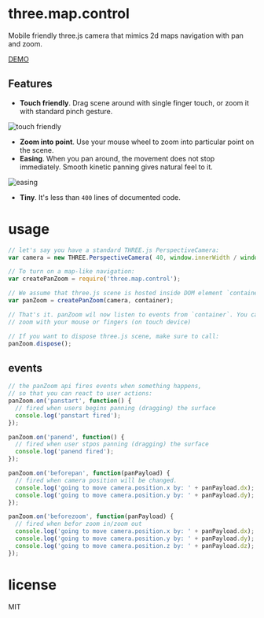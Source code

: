 # three.map.control

Mobile friendly three.js camera that mimics 2d maps navigation with pan and zoom.

[DEMO](https://anvaka.github.io/three.map.control/demo/)

## Features

* **Touch friendly**. Drag scene around with single finger touch, or zoom it with standard
pinch gesture.

![touch friendly](https://i.imgur.com/CL3inbB.gif)

* **Zoom into point**. Use your mouse wheel to zoom into particular point on the scene.
* **Easing**. When you pan around, the movement does not stop immediately. Smooth
kinetic panning gives natural feel to it.

![easing](https://i.imgur.com/PSbGYp1.gif)
* **Tiny**. It's less than `400` lines of documented code.

# usage

``` js
// let's say you have a standard THREE.js PerspectiveCamera:
var camera = new THREE.PerspectiveCamera( 40, window.innerWidth / window.innerHeight, 1, 3000 );

// To turn on a map-like navigation:
var createPanZoom = require('three.map.control');

// We assume that three.js scene is hosted inside DOM element `container`
var panZoom = createPanZoom(camera, container);

// That's it. panZoom wil now listen to events from `container`. You can pan and
// zoom with your mouse or fingers (on touch device)

// If you want to dispose three.js scene, make sure to call:
panZoom.dispose();
```

## events

``` js
// the panZoom api fires events when something happens,
// so that you can react to user actions:
panZoom.on('panstart', function() {
  // fired when users begins panning (dragging) the surface
  console.log('panstart fired');
});

panZoom.on('panend', function() {
  // fired when user stpos panning (dragging) the surface
  console.log('panend fired');
});

panZoom.on('beforepan', function(panPayload) {
  // fired when camera position will be changed.
  console.log('going to move camera.position.x by: ' + panPayload.dx);
  console.log('going to move camera.position.y by: ' + panPayload.dy);
});

panZoom.on('beforezoom', function(panPayload) {
  // fired when befor zoom in/zoom out
  console.log('going to move camera.position.x by: ' + panPayload.dx);
  console.log('going to move camera.position.y by: ' + panPayload.dy);
  console.log('going to move camera.position.z by: ' + panPayload.dz);
});
```

# license

MIT
